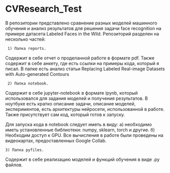 # CVResearch_Test

В репозитории представлено сравнение разных моделей машинного обучения и анализ результатов для решения задачи face recognition на примере датасета Labeled Faces in the Wild. Репозиторий разделен на несколько частей:

     1) Папка reports. 
     
Содержит в себе отчет о проделанной работе в формате pdf. Также содержит в себе анкету, где есть ссылки на примеры кода, который я писал. В папке есть анализ статьи Replacing Labeled Real-image Datasets with Auto-generated Contours

     2) Папка notebook.
     
Содержит в себе jupyter-notebook в формате ipynb, который использовался для задания моделей и получения результатов. В ноутбуке есть кратко описание задачи, описание моделей, экспериментов, есть архитектуры нейросети, использованной в работе. Также присутствует сам код, который готов к запуску.

Для запуска кода в notebook следует иметь в виду: а) необходимо иметь установленные библиотеки: numpy, sklearn, torch и другие. б) Необходим доступ к GPU. Все вычисления в работе были проведены на видеокартах, предоставленных Google Collab.

    3) Папка pyfiles. 
    
Содержит в себе реализацию моделей и функций обучения в виде .py файлов. 
